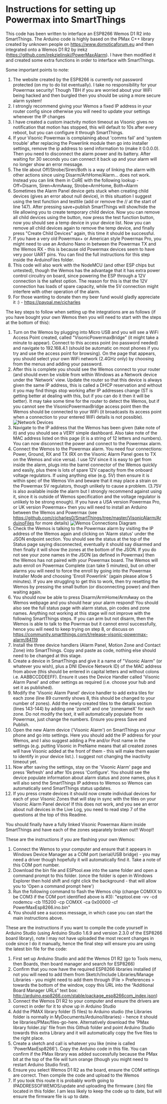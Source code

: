 # Instructions for setting up Powermax into SmartThings

This code has been written to interface an ESP8266 Wemos D1 R2 into SmartThings. The Arduino code is highly based on the PMax C++ library created by unknown people on https://www.domoticaforum.eu and then integrated onto a Wemos D1 R2 by irekz (https://github.com/irekzielinski/PowerMaxAlarm). I have then modified it and created some extra functions in order to interface with SmartThings.

Some important points to note:
1) The website created by the ESP8266 is currently not password protected (on my to do list eventually). I take no responsibility for your Powermax security! Though TBH if you are worried about your WiFi being hacked and then burgled then you should be using a more secure alarm system!
2) I strongly recommend giving your Wemos a fixed IP address in your router config since otherwise you will need to update your settings whenever the IP changes
3) I have created a custom inactvity motion timeout as Visonic gives no notification that motion has stopped, this will default to 10s after every reboot, but you can configure it through SmartThings.
4) If your Visonic Powermax is complaining about 'comms fail' and 'system trouble' after replacing the Powerlink module then go into installer settings, remove the ip address to send information to (make it 0.0.0.0). Then you need to disconnect the alarm power and its battery. After waiting for 30 seconds you can connect it back up and your alarm will no longer show an error message.
5) The tile about Off/Strobe/Siren/Both is a way of linking the alarm with other actions since using Disarm/ArhHome/Alarm... does not work. Instead you can link them in CoRE with the following lookup - Off=Disarm, Siren=ArmAway, Strobe=ArmHome, Both=Alarm
6) Sometimes the Alarm Panel device gets stuck when creating child devices (gives an error about null device), in this situation I suggest using the test function and testtile (add or remove the // at the start of line 147). After pressing save+publish SmartThings will show/hide the tile allowing you to create temporary child device. Now you can remove all child devices using the button, now press the test function button, now you should see a temp device in your device list. Now you can remove all child devices again to remove the temp device, and finally press "Create Child Devices" again, this time it should be successful.
7) If you have a very old Powermax+ or American style Powermax Pro, you might need to use an Arduino Nano in between the Powermax TX and the Wemos RX - this is because old Powermax devices seem to have very poor UART pins. You can find the full instructions for this step inside the ArduinoFiles folder.
8) This code will also work with the NodeMCU (and other ESP chips but untested), though the Wemos has the advantage that it has extra power control circuitry on board, since powering the ESP through a 12V connection is the safest option. The reason for this is that the 12V connection has loads of spare capacity, while the 5V connection might interfere with other operation of the alarm.
9) For those wanting to donate then my beer fund would gladly appreciate it :) - https://paypal.me/cjcharles

The key steps to follow when setting up the integrations are as follows (if you have bought your own Wemos then you will need to start with the steps at the bottom of this):

1) Turn on the Wemos by plugging into Micro USB and you will see a WiFi Access Point created, called "VisonicPowermaxBridge" (it might take a minute to appear). Connect to this access point (no password needed) and navigate to 192.168.4.1 (should be automatic on most phones if you try and use the access point for browsing). On the page that appears, you should select your own WiFi network (2.4GHz only) by choosing from the menus and adding your password.
2) After this is complete you should see the Wemos connect to your router (and should even be visible from within Windows as a Network device under the 'Network' view. Update the router so that this device is always given the same IP address, this is called a DHCP reservation and without it you may find things stop working after IP addresses change (ST is getting better at dealing with this, but if you can do it then it will be better). It may take some time for the router to detect the Wemos, but if you cannot see the VisonicPowermaxBridge access point then the Wemos should be connected to your WiFi (it broadcasts its access point when a connection to your entered WiFi details is not possible).
![Network Devices](NetworkDevices.png)
3) Navigate to the IP address that the Wemos has been given (take note of it) and you should see a VERY simple dashboard. Also take note of the MAC address listed on this page (it is a string of 12 letters and numbers). You can now disconnect the power and connect to the Powermax alarm.
4) Connect the Wemos to the Powermax alarm. You need four connections: Power, Ground, RX and TX (RX on the Visonic Alarm Panel goes to TX on the Wemos and vice versa). I use 12V since it is easy to get from inside the alarm, plugs into the barrel connector of the Wemos quickly and easily, plus there is lots of spare 12V capacity from the onboard voltage regulators. If using anything else (e.g. 5V) then ensure it is within spec of the Wemos Vin and beware that it may place a strain on the Powermax 5V regulators, though unlikely to cause a problem. (3.75V is also available inside the alarm but I strongly recommend against using it, since it is outside of Wemos specification and the voltage regulator is unlikely to be strong enough). If you have a USA version Powermax Pro, or UK version Powermax+ then you will need to install an Arduino between the Wemos and Powermax (see https://github.com/cjcharles0/SmartThings/tree/master/VisonicAlarm/ArduinoFiles for more details)
![Wemos Connections Diagram](WemosConnections.jpg)
5) Check the Wemos is talking to the Powermax alarm by visiting the IP address of the Wemos again and clicking on 'Alarm status' under the JSON endpoint section. You should see the status at the top of the Status page saying disconnected, eventually it should say disarmed and then finally it will show the zones at the bottom of the JSON. If you do not see your zone names in the JSON (as defined in Powermax) then the Wemos has not paired with your Powermax board. The Wemos will auto enroll on Powermax Complete (can take 5 minutes), but on other alarms you will need to force the enroll by going into the Powermax Installer Mode and choosing 'Enroll Powerlink' (again please allow 5 minutes). If you are struggling to get this to work, then try resetting the Wemos by pressing the small button (or disconnecting power) and then waiting again.
6) You should now be able to press Disarm/ArmHome/ArmAway on the Wemos webpage and you should hear your alarm respond! You should also see the full status page with alarm status, pin codes and zone names. Anything not working at this stage will not improve with the following SmartThings steps. If you can arm but not disarm, then the Wemos is able to talk to the Powrmax but it cannot enrol successfully, hence you will need to keep trying on step 8, or discuss on https://community.smartthings.com/t/release-visonic-powermax-alarm/84119
7) Install the three device handlers (Alarm Panel, Motion Zone and Contact Zone) into SmartThings. Copy and paste as code, nothing else should need to be changed at this stage.
8) Create a device in SmartThings and give it a name of "Visonic Alarm" (or whatever you wish), plus a DNI (Device Network ID) of the MAC address from above (this should be entered in capital letters and without colons i.e. AABBCCDDEEFF). Ensure it uses the Device Handler called 'Visonic Alarm Panel' and other settings as required (i.e. choose your hub and set it as published).
9) Modify the 'Visonic Alarm Panel' device handler to add extra tiles for each zone (line 89 currently shows 8, this should be changed to your number of zones). Add the newly created tiles to the details section (lines 143-144) by adding one 'zoneX' and one 'zonenameX' for each zone. Do not modify the text, it will automatically populate from Powermax, just change the numbers. Ensure you press Save and Publish.
10) Open the new Alarm device ('Visonic Alarm') on SmartThings on your phone and go into settings. Here you should add the IP address for your Wemos, and I also suggest adding a Pre and/or Post name in the settings (e.g. putting Visonic in PreName means that all created zones will have Visonic added at the front of them - this will make them easier to identify in your device list.). I suggest not changing the inactivity timeout yet.
11) Now after saving the settings, stay on the 'Visonic Alarm' page and press 'Refresh' and after 10s press 'Configure'. You should see the device populate information about alarm status and zone names, plus it will also send the SmartThings IP address to Wemos so Wemos can automatically send SmartThings status updates.
12) If you press create devices it should now create individual devices for each of your Visonic Zones that will stay in sync with the tiles on your Visonic Alarm Panel device! If this does not work, and you see an error about null devices in the Live Log, you need to read step 7 of the questions at the top of this Readme.

You should finally have a fully linked Visonic Powermax Alarm inside SmartThings and have each of the zones separately broken out!! Woop!!


These are the instructions if you are flashing your own Wemos:
1) Connect the Wemos to your computer and ensure that it appears in Windows Device Manager as a COM port (serial/USB bridge) - you may need a driver though hopefully it will automatically find it. Take a note of this COM port number.
2) Download the bin file and ESPtool.exe into the same folder and open a command prompt to this folder. (once the folder is open in Windows Explorer then hold shift and right click the background - that will allow you to 'Open a command prompt here')
3) Run the following command to flash the Wemos chip (change COMXX to be COM3 if the COM port identified above is #3): "esptool.exe -vv -cd nodemcu -cb 115200 -cp COMXX -ca 0x00000 -cf PowerMaxEsp8266.ino.bin"
4) You should see a success message, in which case you can start the main instructions above.


These are the instructions if you want to compile the code yourself in Arduino Studio (using Arduino Studio 1.6.9 and version 2.3.0 of the ESP8266 board library), note I may not have uploaded the most recent changes in code since I do it manually, hence the final step will ensure you are using the latest bin file for the code:
1) First set up Arduino Studio and add the Wemos D1 R2 (go to Tools menu, then Boards, then board manager and search for ESP8266)
2) Confirm that you now have the required ESP8266 libraries installed (if not you will need to add them from Sketch/Include Libraries/Manage Libraries - you might need to add them through (File > Preferences > towards the bottom of the window, copy this URL into the “Additional Board Manager URLs” text box: http://arduino.esp8266.com/stable/package_esp8266com_index.json)
3) Connect the Wemos D1 R2 to your computer and ensure the drivers are correct in order for it to show up in Arduino Studio
4) Add the PMAX library folder (5 files) to Arduino studio (the Libraries folder is normally in MyDocuments/Arduino/libraries) - hence it should be libraries/PMax/files-go-here. Alternatively download the 'PMax library folder.zip' file from this Github folder and point Arduino Studio towards this extra Library and it will automatically copy the five files to the right place.
5) Create a sketch and call is whatever you like (mine is called 'PowerMaxEsp8266'). Copy the Arduino code in this file. You can confirm if the PMax library was added successfully because the PMax bit at the top of the file will turn orange (though you might need to restart Arduino Studio first).
6) Ensure you select Wemos D1 R2 as the board, ensure the COM settings are correct. Then compile the code and upload to the Wemos
7) If you took this route it is probably worth going to IPADDRESSOFWEMOS/update and uploading the firmware (.bin) file located in this folder. I am less likely to keep the code up to date, but will ensure the firmware file is up to date.
